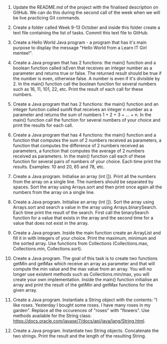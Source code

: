 1. Update the README.md of the project with the finalised description on GitHub. We can do this during the second call of the week when we will be live practicing Git commands. 

2. Create a folder called Week 9-13 October and inside this folder create a text file containing the list of tasks. Commit this text file to GitHub. 

3. Create a Hello World Java program - a program that has it's main purpose to display the message "Hello World from a Learn IT Girl mentee!". 

4. Create a Java program that has 2 functions: the main() function and a boolean function called isEven that receives an integer number as a parameter and returns true or false. The returned result should be true if the number is even, otherwise false. A number is even if it's divisible by 2. In the main() function call the boolean function for several numbers such as 16, 11, 101, 22, etc. Print the result of each call for these numbers.

5. Create a Java program that has 2 functions: the main() function and an integer function called sumN that receives an integer n number as a parameter and returns the sum of numbers 1 + 2 + 3 + ... + n. In the main() function call the function for several numbers of your choice and print the results for each call. 

6. Create a Java program that has 4 functions: the main() function and a function that computes the sum of 2 numbers received as parameters, a function that computes the difference of 2 numbers received as parameters, a function that computes the average of 2 numbers received as parameters. In the main() function call each of these function for several pairs of numbers of your choice. Each time print the results. Examples: 10 and 20, 65 and 78, etc. 

7. Create a Java program. Initialise an array (int []). Print all the numbers from the array on a single line. The numbers should be separated by spaces. Sort the array using Arrays.sort and then print once again all the numbers from the array on a single line. 

8. Create a Java program. Initialise an array (int []). Sort the array using Arrays.sort and search a value in the array using Arrays.binarySearch. Each time print the result of the search. First call the binarySearch function for a value that exists in the array and the second time for a value that does not exist in the array. 

9. Create a Java program. Inside the main function create an ArrayList and fill it in with Integers of your choice. Print the maximum, minimum and the sorted array. Use functions from Collections (Collections.max, Collections.min, Collections.sort). 

10. Create a Java program. The goal of this task is to create two functions getMin and getMax which receive an array as parameter and that will compute the min value and the max value from an array. You will no longer use existent methods such as Collections.min/max, you will create your own implementation. Inside the main() function initialise an array and print the result of the getMin and getMax functions for the given array. 

11. Create a Java program. Instantiate a String object with the contents: "I like roses. Yesterday I bought some roses. I have many roses in my garden". Replace all the occurences of "roses" with "flowers". Use methods available for the String class: https://docs.oracle.com/javase/7/docs/api/java/lang/String.html. 

12. Create a Java program. Instantiate two String objects. Concatenate the two strings. Print the result and the length of the resulting String. 

